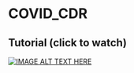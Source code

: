 # COVID_CDR

## Tutorial (click to watch)
[![IMAGE ALT TEXT HERE](https://img.youtube.com/vi/UsWSHu-wNCM/0.jpg)](https://www.youtube.com/watch?v=UsWSHu-wNCM)
